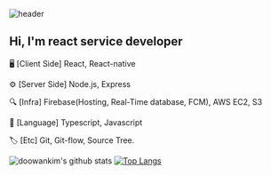 ![header](https://capsule-render.vercel.app/api?type=wave&color=c780e5&height=240&section=header&text=Kevin%20Kim&fontSize=60&fontColor=ffffff&fontAlignY=40&animation=twinkling)

## Hi, I'm react service developer

🖥 [Client Side] React, React-native

⚙️ [Server Side] Node.js, Express

🔍 [Infra] Firebase(Hosting, Real-Time database, FCM), AWS EC2, S3

📗 [Language] Typescript, Javascript

🏷 [Etc] Git, Git-flow, Source Tree.  

![doowankim's github stats](https://github-readme-stats.vercel.app/api?username=doowankim&show_icons=true&hide_border=true)
[![Top Langs](https://github-readme-stats.vercel.app/api/top-langs/?username=doowankim&layout=compact)](https://github.com/anuraghazra/github-readme-stats)
